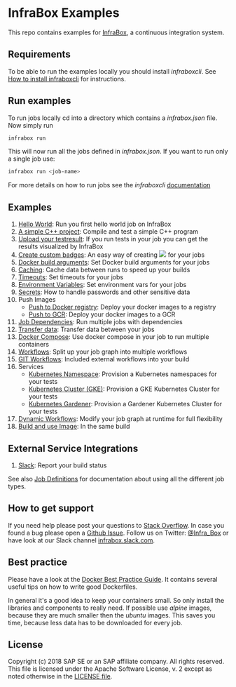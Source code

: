 # InfraBox Examples
This repo contains examples for [InfraBox](https://github.com/SAP/InfraBox), a continuous integration system.

## Requirements

To be able to run the examples locally you should install *infraboxcli*. See
[How to install infraboxcli](https://github.com/SAP/InfraBox-cli) for instructions.

## Run examples
To run jobs locally cd into a directory which contains a *infrabox.json* file.
Now simply run

```bash
infrabox run
```

This will now run all the jobs defined in *infrabox.json*. If you want to run only a single job use:

```bash
infrabox run <job-name>
```

For more details on how to run jobs see the *infraboxcli* [documentation](https://github.com/SAP/InfraBox-cli)

## Examples

1. [Hello World](/hello_world): Run you first hello world job on InfraBox
2. [A simple C++ project](/cpp_example): Compile and test a simple C++ program
3. [Upload your testresult](/upload_testresult): If you run tests in your job you can get the results visualized by InfraBox
4. [Create custom badges](/badges): An easy way of creating <img src="https://img.shields.io/badge/custom-badges-green.svg"> for your jobs
5. [Docker build arguments](/build_arguments): Set Docker build arguments for your jobs
6. [Caching](/caching): Cache data between runs to speed up your builds
7. [Timeouts](/timeout): Set timeouts for your jobs
8. [Environment Variables](/environment_vars): Set environment vars for your jobs
9. [Secrets](/secrets): How to handle passwords and other sensitive data
10. Push Images
    - [Push to Docker registry](/deploy): Deploy your docker images to a registry
    - [Push to GCR](/deploy): Deploy your docker images to a GCR
11. [Job Dependencies](/dependencies): Run multiple jobs with dependencies
12. [Transfer data](/transfer_data): Transfer data between your jobs
13. [Docker Compose](/docker_compose): Use docker compose in your job to run multiple containers
13. [Workflows](/workflows): Split up your job graph into multiple workflows
14. [GIT Workflows](/git_workflows): Included external workflows into your build
15. Services
    - [Kubernetes Namespace](/service_namespace): Provision a Kubernetes namespaces for your tests
    - [Kubernetes Cluster (GKE)](/service_gke): Provision a GKE Kubernetes Cluster for your tests
    - [Kubernetes Gardener](/service_gardener): Provision a Gardener Kubernetes Cluster for your tests
16. [Dynamic Workflows](/dynamic_workflows): Modify your job graph at runtime for full flexibility
17. [Build and use Image](/build_and_use_image): In the same build

## External Service Integrations
1. [Slack](/slack): Report your build status

See also [Job Definitions](https://github.com/SAP/InfraBox/blob/master/docs/doc.md) for documentation about using all the different job types.

## How to get support
If you need help please post your questions to [Stack Overflow](https://stackoverflow.com/questions/tagged/infrabox).
In case you found a bug please open a [Github Issue](https://github.com/SAP/InfraBox/issues).
Follow us on Twitter: [@Infra_Box](https://twitter.com/Infra_Box) or have look at our Slack channel [infrabox.slack.com](https://infrabox.slack.com/).

## Best practice
Please have a look at the [Docker Best Practice Guide](https://docs.docker.com/engine/userguide/eng-image/dockerfile_best-practices/).
It contains several useful tips on how to write good Dockerfiles.

In general it's a good idea to keep your containers small. So only install the
libraries and components to really need. If possible use _alpine_ images, because
they are much smaller then the _ubuntu_ images. This saves you time, because less
data has to be downloaded for every job.

## License
Copyright (c) 2018 SAP SE or an SAP affiliate company. All rights reserved.
This file is licensed under the Apache Software License, v. 2 except as noted otherwise in the [LICENSE file](LICENSE).
